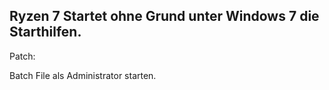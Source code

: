 ## Ryzen 7 Startet ohne Grund unter Windows 7 die Starthilfen.

Patch:

Batch File als Administrator starten.
